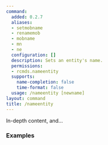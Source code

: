 ```yaml
---
command:
  added: 0.2.7
  aliases:
  - setmobname
  - renamemob
  - mobname
  - mn
  - ne
  configuration: []
  description: Sets an entity's name.
  permissions:
  - rcmds.nameentity
  supports:
    name-completion: false
    time-format: false
  usage: /nameentity [newname]
layout: command
title: /nameentity
---
```


In-depth content, and...

### Examples

